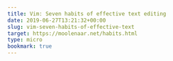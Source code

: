 ```yaml
---
title: Vim: Seven habits of effective text editing
date: 2019-06-27T13:21:32+00:00
slug: vim-seven-habits-of-effective-text
target: https://moolenaar.net/habits.html
type: micro
bookmark: true
---
```

 